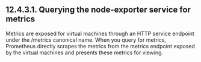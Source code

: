 ## 12.4.3.1. Querying the node-exporter service for metrics

Metrics are exposed for virtual machines through an HTTP service endpoint under the /metrics canonical name. When you query for metrics, Prometheus directly scrapes the metrics from the metrics endpoint exposed by the virtual machines and presents these metrics for viewing.


